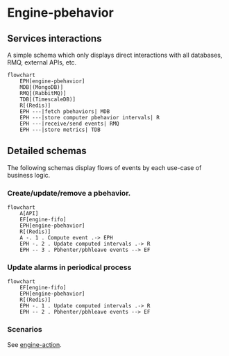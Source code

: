 # Engine-pbehavior

## Services interactions

A simple schema which only displays direct interactions with all databases, RMQ, external APIs, etc.

```mermaid
flowchart
    EPH[engine-pbehavior]
    MDB[(MongoDB)]
    RMQ[(RabbitMQ)]
    TDB[(TimescaleDB)]
    R[(Redis)]
    EPH ---|fetch pbehaviors| MDB
    EPH ---|store computer pbehavior intervals| R
    EPH ---|receive/send events| RMQ
    EPH ---|store metrics| TDB
```

## Detailed schemas

The following schemas display flows of events by each use-case of business logic.

### Create/update/remove a pbehavior.

```mermaid
flowchart
    A[API]
    EF[engine-fifo]
    EPH[engine-pbehavior]
    R[(Redis)]
    A -. 1 . Compute event .-> EPH
    EPH -. 2 . Update computed intervals .-> R
    EPH -- 3 . Pbhenter/pbhleave events --> EF
```

### Update alarms in periodical process 

```mermaid
flowchart
    EF[engine-fifo]
    EPH[engine-pbehavior]
    R[(Redis)]
    EPH -. 1 . Update computed intervals .-> R
    EPH -- 2 . Pbhenter/pbhleave events --> EF
```

### Scenarios

See [engine-action](./engine-action.md).
